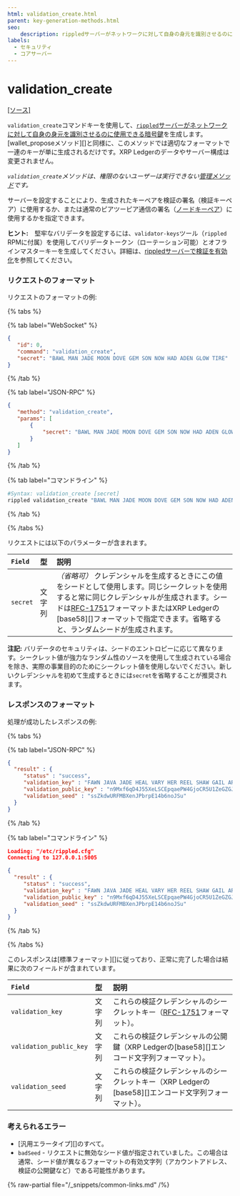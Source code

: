 ```yaml
---
html: validation_create.html
parent: key-generation-methods.html
seo:
    description: rippledサーバーがネットワークに対して自身の身元を識別させるのに使用できる暗号鍵を生成します。
labels:
  - セキュリティ
  - コアサーバー
---
```

# validation_create
[[ソース]](https://github.com/XRPLF/rippled/blob/315a8b6b602798a4cff4d8e1911936011e12abdb/src/ripple/rpc/handlers/ValidationCreate.cpp "Source")

`validation_create`コマンドキーを使用して、[`rippled`サーバーがネットワークに対して自身の身元を識別させるのに使用できる暗号鍵](../../../../concepts/networks-and-servers/peer-protocol.md#ノードキーペア)を生成します。[wallet_proposeメソッド][]と同様に、このメソッドでは適切なフォーマットで一連のキーが単に生成されるだけです。XRP Ledgerのデータやサーバー構成は変更されません。

_`validation_create`メソッドは、権限のないユーザーは実行できない[管理メソッド](../index.md)です。_

サーバーを設定することにより、生成されたキーペアを検証の署名（検証キーペア）に使用するか、または通常のピアツーピア通信の署名（[ノードキーペア](../../../../concepts/networks-and-servers/peer-protocol.md#ノードキーペア)）に使用するかを指定できます。

**ヒント:**　堅牢なバリデータを設定するには、`validator-keys`ツール（`rippled` RPMに付属）を使用してバリデータトークン（ローテーション可能）とオフラインマスターキーを生成してください。詳細は、[rippledサーバーで検証を有効化](../../../../infrastructure/configuration/server-modes/run-rippled-as-a-validator.md#3-rippledサーバーで検証を有効化)を参照してください。


### リクエストのフォーマット
リクエストのフォーマットの例:

{% tabs %}

{% tab label="WebSocket" %}
```json
{
   "id": 0,
   "command": "validation_create",
   "secret": "BAWL MAN JADE MOON DOVE GEM SON NOW HAD ADEN GLOW TIRE"
}
```
{% /tab %}

{% tab label="JSON-RPC" %}
```json
{
   "method": "validation_create",
   "params": [
       {
           "secret": "BAWL MAN JADE MOON DOVE GEM SON NOW HAD ADEN GLOW TIRE"
       }
   ]
}
```
{% /tab %}

{% tab label="コマンドライン" %}
```sh
#Syntax: validation_create [secret]
rippled validation_create "BAWL MAN JADE MOON DOVE GEM SON NOW HAD ADEN GLOW TIRE"
```
{% /tab %}

{% /tabs %}

リクエストには以下のパラメーターが含まれます。

| `Field`  | 型   | 説明                                              |
|:---------|:-------|:---------------------------------------------------------|
| `secret` | 文字列 | _（省略可）_ クレデンシャルを生成するときにこの値をシードとして使用します。同じシークレットを使用すると常に同じクレデンシャルが生成されます。シードは[RFC-1751](https://tools.ietf.org/html/rfc1751)フォーマットまたはXRP Ledgerの[base58][]フォーマットで指定できます。省略すると、ランダムシードが生成されます。 |

**注記:** バリデータのセキュリティは、シードのエントロピーに応じて異なります。シークレット値が強力なランダム性のソースを使用して生成されている場合を除き、実際の事業目的のためにシークレット値を使用しないでください。新しいクレデンシャルを初めて生成するときには`secret`を省略することが推奨されます。

### レスポンスのフォーマット

処理が成功したレスポンスの例:

{% tabs %}

{% tab label="JSON-RPC" %}
```json
{
  "result" : {
     "status" : "success",
     "validation_key" : "FAWN JAVA JADE HEAL VARY HER REEL SHAW GAIL ARCH BEN IRMA",
     "validation_public_key" : "n9Mxf6qD4J55XeLSCEpqaePW4GjoCR5U1ZeGZGJUCNe3bQa4yQbG",
     "validation_seed" : "ssZkdwURFMBXenJPbrpE14b6noJSu"
  }
}
```
{% /tab %}

{% tab label="コマンドライン" %}
```json
Loading: "/etc/rippled.cfg"
Connecting to 127.0.0.1:5005

{
  "result" : {
     "status" : "success",
     "validation_key" : "FAWN JAVA JADE HEAL VARY HER REEL SHAW GAIL ARCH BEN IRMA",
     "validation_public_key" : "n9Mxf6qD4J55XeLSCEpqaePW4GjoCR5U1ZeGZGJUCNe3bQa4yQbG",
     "validation_seed" : "ssZkdwURFMBXenJPbrpE14b6noJSu"
  }
}
```
{% /tab %}

{% /tabs %}

このレスポンスは[標準フォーマット][]に従っており、正常に完了した場合は結果に次のフィールドが含まれています。

| `Field`                 | 型   | 説明                               |
|:------------------------|:-------|:------------------------------------------|
| `validation_key`        | 文字列 | これらの検証クレデンシャルのシークレットキー（[RFC-1751](https://tools.ietf.org/html/rfc1751)フォーマット）。 |
| `validation_public_key` | 文字列 | これらの検証クレデンシャルの公開鍵（XRP Ledgerの[base58][]エンコード文字列フォーマット）。 |
| `validation_seed`       | 文字列 | これらの検証クレデンシャルのシークレットキー（XRP Ledgerの[base58][]エンコード文字列フォーマット）。 |

### 考えられるエラー

* [汎用エラータイプ][]のすべて。
* `badSeed` - リクエストに無効なシード値が指定されていました。この場合は通常、シード値が異なるフォーマットの有効文字列（アカウントアドレス、検証の公開鍵など）である可能性があります。

{% raw-partial file="/_snippets/common-links.md" /%}
